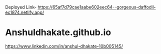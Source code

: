 Deployed Link- 
https://65af7d79cae1aabe602eec64--gorgeous-daffodil-ec1874.netlify.app/
# Anshuldhakate.github.io
https://www.linkedin.com/in/anshul-dhakate-10b005145/
